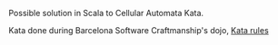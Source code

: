 Possible solution in Scala to Cellular Automata Kata.

Kata done during Barcelona Software Craftmanship's dojo, [Kata rules](https://gist.github.com/trikitrok/5bd1144be2db639993fdacbcc777a333)
